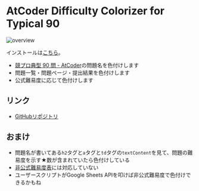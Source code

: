 # AtCoder Difficulty Colorizer for Typical 90

![overview](https://raw.githubusercontent.com/hotarunx/atcoder-difficulty-colorizer-for-typical90/master/overview.png)

インストールは[こちら](https://greasyfork.org/ja/scripts/425463-atcoder-difficulty-colorizer-for-typical-90)。

* [競プロ典型 90 問 - AtCoder](https://atcoder.jp/contests/typical90)の問題名を色付けします
* 問題一覧・問題ページ・提出結果を色付けします
* 公式難易度に応じて色付けします

## リンク

* [GitHubリポジトリ](https://github.com/hotarunx/atcoder-difficulty-colorizer-for-typical90)

## おまけ

* 問題名が書いてある`h2`タグと`a`タグと`td`タグの`textContent`を見て、問題の難易度を示す★数が含まれていたら色付けしている
* [非公式難易度表](https://docs.google.com/spreadsheets/d/1GG4Higis4n4GJBViVltjcbuNfyr31PzUY_ZY1zh2GuI/edit#gid=0)には対応していない
* ユーザースクリプトがGoogle Sheets APIを叩けば非公式難易度で色付けできるかもね

